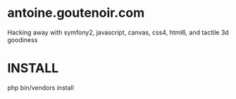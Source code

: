 antoine.goutenoir.com
=====================

Hacking away with symfony2, javascript, canvas, css4, html6, and tactile 3d goodiness

INSTALL
=======

php bin/vendors install